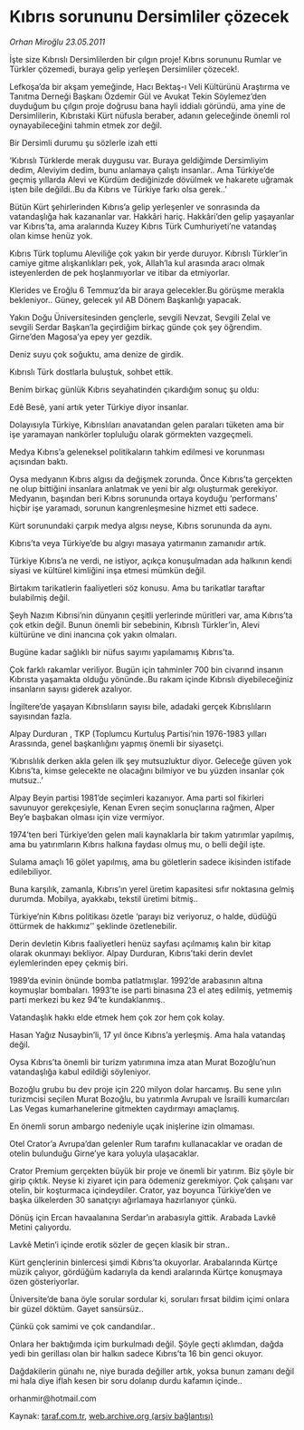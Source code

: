 # Kıbrıs sorununu Dersimliler çözecek

*Orhan Miroğlu 23.05.2011*

<div class="yazi"><p>İşte size Kıbrıslı Dersimlilerden bir çılgın proje! Kıbrıs sorununu Rumlar ve Türkler çözemedi, buraya gelip yerleşen Dersimliler çözecek!.</p>
<p>Lefkoşa’da bir akşam yemeğinde, Hacı Bektaş-ı Veli Kültürünü Araştırma ve Tanıtma Derneği Başkanı Özdemir Gül ve Avukat Tekin Söylemez’den duyduğum bu çılgın proje doğrusu bana hayli iddialı göründü, ama yine de Dersimlilerin, Kıbrıstaki Kürt nüfusla beraber, adanın geleceğinde önemli rol oynayabileceğini tahmin etmek zor değil.</p>
<p>Bir Dersimli durumu şu sözlerle izah etti</p>
<p>‘Kıbrıslı Türklerde merak duygusu var. Buraya geldiğimde Dersimliyim dedim, Aleviyim dedim, bunu anlamaya çalıştı insanlar.. Ama Türkiye’de geçmiş yıllarda Alevi ve Kürdüm dediğinizde dövülmek ve hakarete uğramak işten bile değildi..Bu da Kıbrıs ve Türkiye farkı olsa gerek..’</p>
<p>Bütün Kürt şehirlerinden Kıbrıs’a gelip yerleşenler ve sonrasında da vatandaşlığa hak kazananlar var. Hakkâri hariç. Hakkâri’den gelip yaşayanlar var Kıbrıs’ta, ama aralarında Kuzey Kıbrıs Türk Cumhuriyeti’ne vatandaş olan kimse henüz yok.</p>
<p>Kıbrıs Türk toplumu Aleviliğe çok yakın bir yerde duruyor. Kıbrıslı Türkler’in camiye gitme alışkanlıkları pek, yok, Allah’la kul arasında aracı olmak isteyenlerden de pek hoşlanmıyorlar ve itibar da etmiyorlar.</p>
<p>Klerides ve Eroğlu 6 Temmuz’da bir araya gelecekler.Bu görüşme merakla bekleniyor.. Güney, gelecek yıl AB Dönem Başkanlığı yapacak.</p>
<p>Yakın Doğu Üniversitesinden gençlerle, sevgili Nevzat, Sevgili Zelal ve sevgili Serdar Başkan’la geçirdiğim birkaç günde çok şey öğrendim. Girne’den Magosa’ya epey yer gezdik.</p>
<p>Deniz suyu çok soğuktu, ama denize de girdik.</p>
<p>Kıbrıslı Türk dostlarla buluştuk, sohbet ettik.</p>
<p>Benim birkaç günlük Kıbrıs seyahatinden çıkardığım sonuç şu oldu:</p>
<p>Edê Besê, yani artık yeter Türkiye diyor insanlar.</p>
<p>Dolayısıyla Türkiye, Kıbrıslıları anavatandan gelen paraları tüketen ama bir işe yaramayan nankörler topluluğu olarak görmekten vazgeçmeli.</p>
<p>Medya Kıbrıs’a geleneksel politikaların tahkim edilmesi ve korunması açısından baktı.</p>
<p>Oysa medyanın Kıbrıs algısı da değişmek zorunda. Önce Kıbrıs’ta gerçekten ne olup bittiğini insanlara anlatmak ve yeni bir algı oluşturmak gerekiyor. Medyanın, başından beri Kıbrıs sorununda ortaya koyduğu ‘performans’ hiçbir işe yaramadı, sorunun kangrenleşmesine hizmet etti sadece.</p>
<p>Kürt sorunundaki çarpık medya algısı neyse, Kıbrıs sorununda da aynı.</p>
<p>Kıbrıs’ta veya Türkiye’de bu algıyı masaya yatırmanın zamanıdır artık.</p>
<p>Türkiye Kıbrıs’a ne verdi, ne istiyor, açıkça konuşulmadan ada halkının kendi siyasi ve kültürel kimliğini inşa etmesi mümkün değil.</p>
<p>Birtakım tarikatlerin faaliyetleri söz konusu. Ama bu tarikatlar taraftar bulabilmiş değil.</p>
<p>Şeyh Nazım Kıbrısi’nin dünyanın çeşitli yerlerinde müritleri var, ama Kıbrıs’ta çok etkin değil. Bunun önemli bir sebebinin, Kıbrıslı Türkler’in, Alevi kültürüne ve dini inancına çok yakın olmaları.</p>
<p>Bugüne kadar sağlıklı bir nüfus sayımı yapılamamış Kıbrıs’ta.</p>
<p>Çok farklı rakamlar veriliyor. Bugün için tahminler 700 bin civarınd insanın Kıbrısta yaşamakta olduğu yönünde..Bu rakam içinde Kıbrıslı diyebileceğiniz insanların sayısı giderek azalıyor.</p>
<p>İngiltere’de yaşayan Kıbrıslıların sayısı bile, adadaki gerçek Kıbrıslıların sayısından fazla.</p>
<p>Alpay Durduran , TKP (Toplumcu Kurtuluş Partisi’nin 1976-1983 yılları Arassında, genel başkanlığını yapmış önemli bir siyasetçi.</p>
<p>‘Kıbrıslılık derken akla gelen ilk şey mutsuzluktur diyor. Geleceğe güven yok Kıbrıs’ta, kimse gelecekte ne olacağını bilmiyor ve bu yüzden insanlar çok mutsuz..’</p>
<p>Alpay Beyin partisi 1981’de seçimleri kazanıyor. Ama parti sol fikirleri savunuyor gerekçesiyle, Kenan Evren seçim sonuçlarına rağmen, Alper Bey’e başbakan olması için vize vermiyor.</p>
<p>1974’ten beri Türkiye’den gelen mali kaynaklarla bir takım yatırımlar yapılmış, ama bu yatırımların Kıbrıs halkına faydası olmuş mu, o belli değil işte.</p>
<p>Sulama amaçlı 16 gölet yapılmış, ama bu göletlerin sadece ikisinden istifade edilebiliyor.</p>
<p>Buna karşılık, zamanla, Kıbrıs’ın yerel üretim kapasitesi sıfır noktasına gelmiş durumda. Mobilya, ayakkabı, tekstil üretimi bitmiş..</p>
<p>Türkiye’nin Kıbrıs politikası özetle ‘parayı biz veriyoruz, o halde, düdüğü öttürmek de hakkımız’’ şeklinde özetlenebilir.</p>
<p>Derin devletin Kıbrıs faaliyetleri henüz sayfası açılmamış kalın bir kitap olarak okunmayı bekliyor. Alpay Durduran, Kıbrıs’taki derin devlet eylemlerinden epey çekmiş biri.</p>
<p>1989’da evinin önünde bomba patlatmışlar. 1992’de arabasının altına koymuşlar bombaları. 1993’te ise parti binasına 23 el ateş edilmiş, yetmemiş parti merkezi bu kez 94’te kundaklanmış..</p>
<p>Vatandaşlık hakkı elde etmek hem çok zor hem çok kolay.</p>
<p>Hasan Yağız Nusaybin’li, 17 yıl önce Kıbrıs’a yerleşmiş. Ama hala vatandaş değil.</p>
<p>Oysa Kıbrıs’ta önemli bir turizm yatırımına imza atan Murat Bozoğlu’nun vatandaşlığa kabul edildiği söyleniyor.</p>
<p>Bozoğlu grubu bu dev proje için 220 milyon dolar harcamış. Bu sene yılın turizmcisi seçilen Murat Bozoğlu, bu yatırımla Avrupalı ve İsrailli kumarcıları Las Vegas kumarhanelerine gitmekten caydırmayı amaçlamış.</p>
<p>En önemli sorun ambargo nedeniyle uçak inişlerine izin olmaması.</p>
<p>Otel Crator’a Avrupa’dan gelenler Rum tarafını kullanacaklar ve oradan de otelin bulunduğu Girne’ye kara yoluyla ulaşacaklar.</p>
<p>Crator Premium gerçekten büyük bir proje ve önemli bir yatırım. Biz şöyle bir girip çıktık. Neyse ki ziyaret için para ödemeniz gerekmiyor. Çok çalışanı var otelin, bir koşturmaca içindeydiler. Crator, yaz boyunca Türkiye’den ve başka ülkelerden 30 sanatçıyı ağırlamaya hazırlanıyor çünkü.</p>
<p>Dönüş için Ercan havaalanına Serdar’ın arabasıyla gittik. Arabada Lavkê Metini çalıyordu.</p>
<p>Lavkê Metin’i içinde erotik sözler de geçen klasik bir stran..</p>
<p>Kürt gençlerinin binlercesi şimdi Kıbrıs’ta okuyorlar. Arabalarında Kürtçe müzik çalıyor, gördüğüm kadarıyla da kendi aralarında Kürtçe konuşmaya özen gösteriyorlar.</p>
<p>Üniversite’de bana öyle sorular sordular ki, soruları fırsat bildim içimi onlara bir güzel döktüm. Gayet sansürsüz..</p>
<p>Çünkü çok samimi ve çok candandılar..</p>
<p>Onlara her baktığımda içim burkulmadı değil. Şöyle geçti aklımdan, dağda yedi bin gerillası olan bir halkın sadece Kıbrıs’ta 16 bin genci okuyor.</p>
<p>Dağdakilerin günahı ne, niye burada değiller artık, yoksa bunun zamanı değil mi hala diye iflah kesen bir soru dolanıp durdu kafamın içinde..</p>
<p>orhanmir@hotmail.com</p>
</div>

Kaynak: [taraf.com.tr](http://www.taraf.com.tr/orhan-miroglu/makale-kibris-sorununu-dersimliler-cozecek.htm), [web.archive.org (arşiv bağlantısı)](http://web.archive.org/web/20130720222700/http://www.taraf.com.tr/orhan-miroglu/makale-kibris-sorununu-dersimliler-cozecek.htm)
